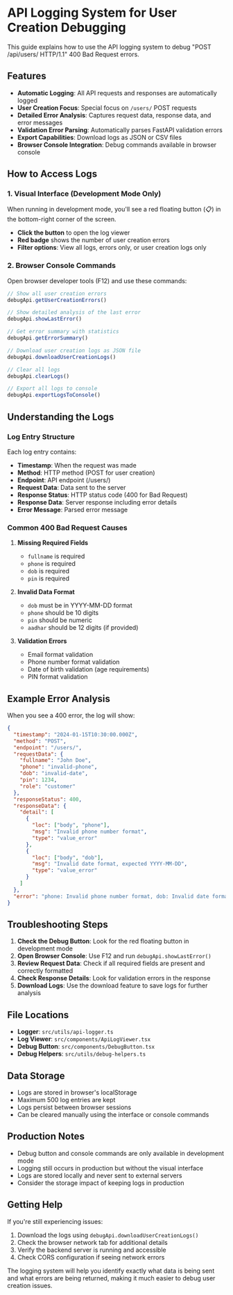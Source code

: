 # API Logging System for User Creation Debugging

This guide explains how to use the API logging system to debug "POST /api/users/ HTTP/1.1" 400 Bad Request errors.

## Features

- **Automatic Logging**: All API requests and responses are automatically logged
- **User Creation Focus**: Special focus on `/users/` POST requests
- **Detailed Error Analysis**: Captures request data, response data, and error messages
- **Validation Error Parsing**: Automatically parses FastAPI validation errors
- **Export Capabilities**: Download logs as JSON or CSV files
- **Browser Console Integration**: Debug commands available in browser console

## How to Access Logs

### 1. Visual Interface (Development Mode Only)

When running in development mode, you'll see a red floating button (📋) in the bottom-right corner of the screen.

- **Click the button** to open the log viewer
- **Red badge** shows the number of user creation errors
- **Filter options**: View all logs, errors only, or user creation logs only

### 2. Browser Console Commands

Open browser developer tools (F12) and use these commands:

```javascript
// Show all user creation errors
debugApi.getUserCreationErrors()

// Show detailed analysis of the last error
debugApi.showLastError()

// Get error summary with statistics
debugApi.getErrorSummary()

// Download user creation logs as JSON file
debugApi.downloadUserCreationLogs()

// Clear all logs
debugApi.clearLogs()

// Export all logs to console
debugApi.exportLogsToConsole()
```

## Understanding the Logs

### Log Entry Structure

Each log entry contains:
- **Timestamp**: When the request was made
- **Method**: HTTP method (POST for user creation)
- **Endpoint**: API endpoint (/users/)
- **Request Data**: Data sent to the server
- **Response Status**: HTTP status code (400 for Bad Request)
- **Response Data**: Server response including error details
- **Error Message**: Parsed error message

### Common 400 Bad Request Causes

1. **Missing Required Fields**
   - `fullname` is required
   - `phone` is required
   - `dob` is required
   - `pin` is required

2. **Invalid Data Format**
   - `dob` must be in YYYY-MM-DD format
   - `phone` should be 10 digits
   - `pin` should be numeric
   - `aadhar` should be 12 digits (if provided)

3. **Validation Errors**
   - Email format validation
   - Phone number format validation
   - Date of birth validation (age requirements)
   - PIN format validation

## Example Error Analysis

When you see a 400 error, the log will show:

```json
{
  "timestamp": "2024-01-15T10:30:00.000Z",
  "method": "POST",
  "endpoint": "/users/",
  "requestData": {
    "fullname": "John Doe",
    "phone": "invalid-phone",
    "dob": "invalid-date",
    "pin": 1234,
    "role": "customer"
  },
  "responseStatus": 400,
  "responseData": {
    "detail": [
      {
        "loc": ["body", "phone"],
        "msg": "Invalid phone number format",
        "type": "value_error"
      },
      {
        "loc": ["body", "dob"],
        "msg": "Invalid date format, expected YYYY-MM-DD",
        "type": "value_error"
      }
    ]
  },
  "error": "phone: Invalid phone number format, dob: Invalid date format, expected YYYY-MM-DD"
}
```

## Troubleshooting Steps

1. **Check the Debug Button**: Look for the red floating button in development mode
2. **Open Browser Console**: Use F12 and run `debugApi.showLastError()`
3. **Review Request Data**: Check if all required fields are present and correctly formatted
4. **Check Response Details**: Look for validation errors in the response
5. **Download Logs**: Use the download feature to save logs for further analysis

## File Locations

- **Logger**: `src/utils/api-logger.ts`
- **Log Viewer**: `src/components/ApiLogViewer.tsx`
- **Debug Button**: `src/components/DebugButton.tsx`
- **Debug Helpers**: `src/utils/debug-helpers.ts`

## Data Storage

- Logs are stored in browser's localStorage
- Maximum 500 log entries are kept
- Logs persist between browser sessions
- Can be cleared manually using the interface or console commands

## Production Notes

- Debug button and console commands are only available in development mode
- Logging still occurs in production but without the visual interface
- Logs are stored locally and never sent to external servers
- Consider the storage impact of keeping logs in production

## Getting Help

If you're still experiencing issues:

1. Download the logs using `debugApi.downloadUserCreationLogs()`
2. Check the browser network tab for additional details
3. Verify the backend server is running and accessible
4. Check CORS configuration if seeing network errors

The logging system will help you identify exactly what data is being sent and what errors are being returned, making it much easier to debug user creation issues.